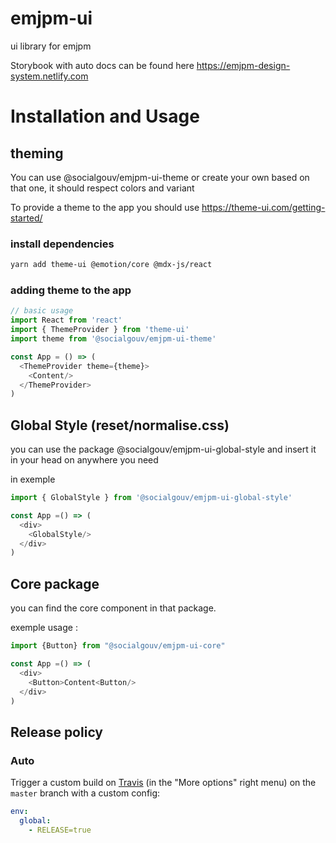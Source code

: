 # emjpm-ui
ui library for emjpm

Storybook with auto docs can be found here https://emjpm-design-system.netlify.com

# Installation and Usage

## theming

You can use @socialgouv/emjpm-ui-theme or create your own based on that one, it should respect colors and variant 

To provide a theme to the app you should use https://theme-ui.com/getting-started/

### install dependencies
```zsh
yarn add theme-ui @emotion/core @mdx-js/react
```

### adding theme to the app
```javascript
// basic usage
import React from 'react'
import { ThemeProvider } from 'theme-ui'
import theme from '@socialgouv/emjpm-ui-theme'

const App = () => (
  <ThemeProvider theme={theme}>
    <Content/>
  </ThemeProvider>
)
```

## Global Style (reset/normalise.css)

you can use the package @socialgouv/emjpm-ui-global-style and insert it in your head on anywhere you need

in exemple 

```javascript
import { GlobalStyle } from '@socialgouv/emjpm-ui-global-style'

const App =() => (
  <div>
    <GlobalStyle/>
  </div>
)
```

## Core package

you can find the core component in that package.

exemple usage : 

```javascript
import {Button} from "@socialgouv/emjpm-ui-core"

const App =() => (
  <div>
    <Button>Content<Button/>
  </div>
)
```

## Release policy

### Auto

Trigger a custom build on [Travis](https://travis-ci.com/SocialGouv/emjpm-ui) (in the "More options" right menu) on the `master` branch with a custom config:

```yml
env:
  global:
    - RELEASE=true
```
